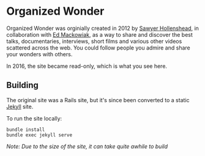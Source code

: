 # Organized Wonder

Organized Wonder was orginially created in 2012 by [Sawyer Hollenshead](http://www.sawyerh.com), in collaboration with [Ed Mackowiak](https://twitter.com/edmackowiak), as a way to share and discover the best talks, documentaries, interviews, short films and various other videos scattered across the web. You could follow people you admire and share your wonders with others. 

In 2016, the site became read-only, which is what you see here.

## Building

The original site was a Rails site, but it's since been converted to a static [Jekyll](http://jekyllrb.com/) site.

To run the site locally:

```
bundle install
bundle exec jekyll serve
```

_Note: Due to the size of the site, it can take quite awhile to build_
